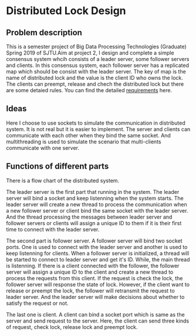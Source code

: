 # Distributed Lock Design

## Problem description

This is a semester project of Big Data Processing Technologies (Graduate) Spring 2019 of SJTU.Aim at project 2, I design and complete a simple consensus system whcih consists of a leader server, some follower servers and clients. In this consensus system, each follower server has a replicated map which should be consist with the leader server. The key of map is the name of distributed lock and the value is the client ID who owns the lock. The clients can preempt, release and chech the distributed lock but there are some detaied rules. You can find the detailed [requirements](http://www.cs.sjtu.edu.cn/~wuct/bdpt/project.html) here.

## Ideas

Here I choose to use sockets to simulate the communication in distributed system. It is not real but it is easier to implement. The server and clients can communicate with each other when they bind the same socket. And multithreading is used to simulate the scenario that multi-clients communicate with one server.

## Functions of different parts
There is a flow chart of the distributed system.

The leader server is the first part that running in the system. The leader server will bind a socket and keep listenning when the system starts. The leader server will create a new thread to process the communication when a new follower server or client bind the same socket with the leader server. And the thread processing the messages between leader server and follower servers or clients will assign a unique ID to them if it is their first time to connect with the leader server.

The second part is follower server. A follower server will bind two socket ports. One is used to connect with the leader server and another is used to keep listenning for clients. When a follower server is initialized, a thread will be started to connect to leader server and get it's ID. While, the main thread is listenning. If there is a client connected with the follower, the follower server will assign a unique ID to the client and create a new thread to process the requests from this client. If the request is check the lock, the follower server will response the state of lock. However, if the client want to release or preempt the lock, the follower will retransmit the request to leader server. And the leader server will make decisions about whether to satisfy the request or not.

The last one is client. A client can bind a socket port which is same as the server and send request to the server. Here, the client can send three kinds of request, check lock, release lock and preempt lock.

